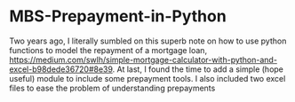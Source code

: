 # MBS-Prepayment-in-Python
Two years ago, I literally sumbled on this superb note on how to use python functions to model the repayment of a mortgage loan, https://medium.com/swlh/simple-mortgage-calculator-with-python-and-excel-b98dede36720#8e39. At last, I found the time to add a simple (hope useful) module to include some prepayment tools. I also included two excel files to ease the problem of understanding prepayments  
